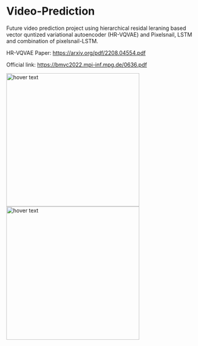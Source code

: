 # Video-Prediction
Future video prediction project using hierarchical residal leraning based vector quntized variational autoencoder (HR-VQVAE) and Pixelsnail, LSTM and combination of pixelsnail-LSTM.

HR-VQVAE Paper: https://arxiv.org/pdf/2208.04554.pdf

Official link: https://bmvc2022.mpi-inf.mpg.de/0636.pdf

<p align="left">
  <img src="https://github.com/mohammad-adiban/Video-Prediction/blob/main/figs/img_recon.png" width="350" title="hover text"><br />
  <img src="https://github.com/mohammad-adiban/Video-Prediction/blob/main/figs/img2.png" width="350" title="hover text">
</p>
